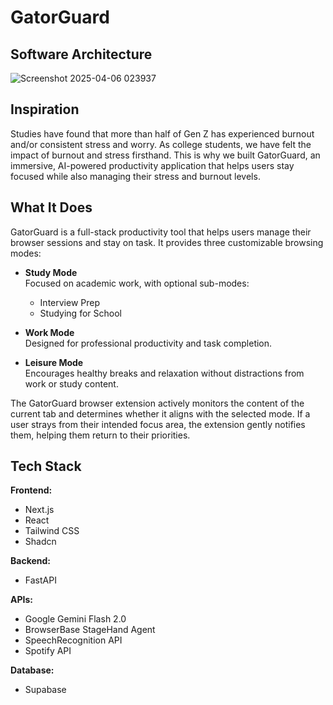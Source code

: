 # GatorGuard

## Software Architecture
![Screenshot 2025-04-06 023937](https://github.com/user-attachments/assets/3c826906-28f2-4af3-81cd-922a99a58977)
## Inspiration

Studies have found that more than half of Gen Z has experienced burnout and/or consistent stress and worry. As college students, we have felt the impact of burnout and stress firsthand. This is why we built GatorGuard, an immersive, AI-powered productivity application that helps users stay focused while also managing their stress and burnout levels.

## What It Does

GatorGuard is a full-stack productivity tool that helps users manage their browser sessions and stay on task. It provides three customizable browsing modes:

- **Study Mode**  
  Focused on academic work, with optional sub-modes:
  - Interview Prep
  - Studying for School

- **Work Mode**  
  Designed for professional productivity and task completion.

- **Leisure Mode**  
  Encourages healthy breaks and relaxation without distractions from work or study content.

The GatorGuard browser extension actively monitors the content of the current tab and determines whether it aligns with the selected mode. If a user strays from their intended focus area, the extension gently notifies them, helping them return to their priorities.

## Tech Stack

**Frontend:**  
- Next.js  
- React  
- Tailwind CSS
- Shadcn

**Backend:**  
- FastAPI  

**APIs:**  
- Google Gemini Flash 2.0
- BrowserBase StageHand Agent
- SpeechRecognition API  
- Spotify API  

**Database:**  
- Supabase





